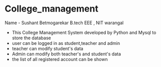 # College_management
Name - Sushant Betmogarekar
  B.tech EEE , NIT warangal

- This College Management System developed by Python and Mysql to store the database
- user can be logged in as student,teacher and admin
- teacher can modify student's data
- Admin can modify both teacher's and student's data
- the list of all registered account can be shown
